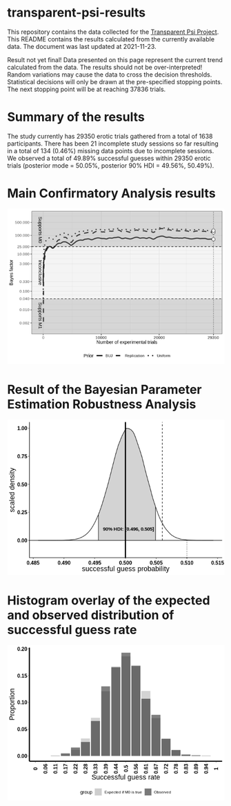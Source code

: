 
<!-- README.md is generated from README.Rmd. Please edit that file -->

# transparent-psi-results

<!-- badges: start -->

<!-- badges: end -->

This repository contains the data collected for the [Transparent Psi
Project](https://osf.io/jk2zf/). This README contains the results
calculated from the currently available data. The document was last
updated at 2021-11-23.

Result not yet final\! Data presented on this page represent the current
trend calculated from the data. The results should not be
over-interpreted\! Random variations may cause the data to cross the
decision thresholds. Statistical decisions will only be drawn at the
pre-specified stopping points. The next stopping point will be at
reaching 37836 trials.

# Summary of the results

The study currently has 29350 erotic trials gathered from a total of
1638 participants. There has been 21 incomplete study sessions so far
resulting in a total of 134 (0.46%) missing data points due to
incomplete sessions. We observed a total of 49.89% successful guesses
within 29350 erotic trials (posterior mode = 50.05%, posterior 90% HDI =
49.56%, 50.49%).

# Main Confirmatory Analysis results

![](README_files/figure-gfm/unnamed-chunk-5-1.png)<!-- -->

# Result of the Bayesian Parameter Estimation Robustness Analysis

![](README_files/figure-gfm/unnamed-chunk-6-1.png)<!-- -->

# Histogram overlay of the expected and observed distribution of successful guess rate

![](README_files/figure-gfm/unnamed-chunk-7-1.png)<!-- -->

